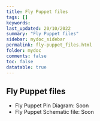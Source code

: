 ```yaml
---
title: Fly Puppet files
tags: []
keywords: 
last_updated: 20/10/2022
summary: "Fly Puppet files"
sidebar: mydoc_sidebar
permalink: fly-puppet_files.html
folder: mydoc
comments: false
toc: false
datatable: true
---
```

## Fly Puppet files


- Fly Puppet Pin Diagram: Soon
- Fly Puppet Schematic file: Soon
